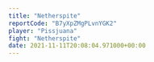 ```yaml
---
title: "Netherspite"
reportCode: "B7yXpZMgPLvnYGK2"
player: "Pissjuana"
fight: "Netherspite"
date: 2021-11-11T20:08:04.971000+00:00
---
```

